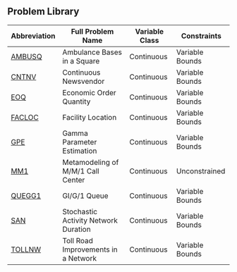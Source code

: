 ## Problem Library

| Abbreviation | Full Problem Name | Variable Class | Constraints |
|---|---|---|---|
| [AMBUSQ](https://github.com/simopt-admin/simopt/tree/matlab/Problems/AMBUSQ) | Ambulance Bases in a Square | Continuous | Variable Bounds |
| [CNTNV](https://github.com/simopt-admin/simopt/tree/matlab/Problems/CNTNV) | Continuous Newsvendor | Continuous | Variable Bounds| 
| [EOQ](https://github.com/simopt-admin/simopt/tree/matlab/Problems/EOQ) | Economic Order Quantity | Continuous | Variable Bounds | 
| [FACLOC](https://github.com/simopt-admin/simopt/tree/matlab/Problems/FACLOC) | Facility Location | Continuous | Variable Bounds | 
| [GPE](https://github.com/simopt-admin/simopt/tree/matlab/Problems/GPE) | Gamma Parameter Estimation | Continuous | Variable Bounds | 
| [MM1](https://github.com/simopt-admin/simopt/tree/matlab/Problems/MM1) | Metamodeling of M/M/1 Call Center| Continuous | Unconstrained | 
| [QUEGG1](https://github.com/simopt-admin/simopt/tree/matlab/Problems/QUEGG1) | GI/G/1 Queue | Continuous | Variable Bounds | 
| [SAN](https://github.com/simopt-admin/simopt/tree/matlab/Problems/SAN) | Stochastic Activity Network Duration | Continuous | Variable Bounds | 
| [TOLLNW](https://github.com/simopt-admin/simopt/tree/matlab/Problems/TOLLNW) | Toll Road Improvements in a Network | Continuous | Variable Bounds | 

